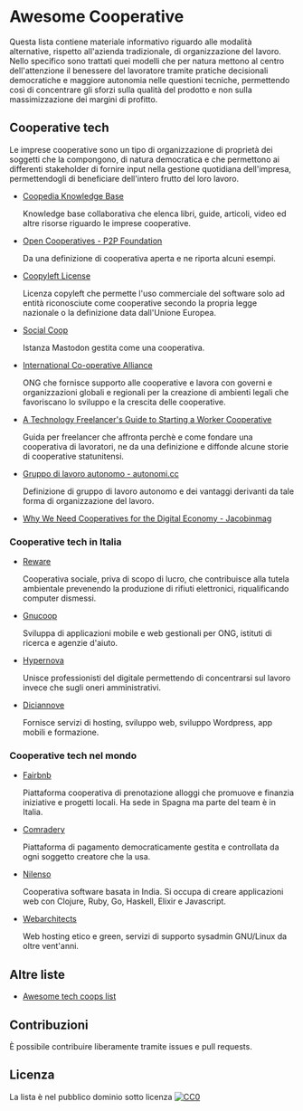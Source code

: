 # Awesome Cooperative
 
Questa lista contiene materiale informativo riguardo alle modalità alternative, rispetto all'azienda tradizionale, di organizzazione del lavoro. Nello specifico sono trattati quei modelli che per natura mettono al centro dell'attenzione il benessere del lavoratore tramite pratiche decisionali democratiche e maggiore autonomia nelle questioni tecniche, permettendo così di concentrare gli sforzi sulla qualità del prodotto e non sulla massimizzazione dei margini di profitto.

## Cooperative tech

Le imprese cooperative sono un tipo di organizzazione di proprietà dei soggetti che la compongono, di natura democratica e che permettono ai differenti stakeholder di fornire input nella gestione quotidiana dell'impresa, permettendogli di beneficiare dell'intero frutto del loro lavoro.

* [Coopedia Knowledge Base](https://coopedia.starter.coop)

  Knowledge base collaborativa che elenca libri, guide, articoli, video ed altre risorse riguardo le imprese cooperative.
* [Open Cooperatives - P2P Foundation](https://wiki.p2pfoundation.net/Open_Cooperatives)

  Da una definizione di cooperativa aperta e ne riporta alcuni esempi.
* [Coopyleft License](https://wiki.coopcycle.org/en:license)

  Licenza copyleft che permette l'uso commerciale del software solo ad entità riconosciute come cooperative secondo la propria legge nazionale o la definizione data dall'Unione Europea.
* [Social Coop](https://social.coop/)

  Istanza Mastodon gestita come una cooperativa.
* [International Co-operative Alliance](https://www.ica.coop/en)

  ONG che fornisce supporto alle cooperative e lavora con governi e organizzazioni globali e regionali per la creazione di ambienti legali che favoriscano lo sviluppo e la crescita delle cooperative.
* [A Technology Freelancer's Guide to Starting a Worker Cooperative](https://techworker.coop/resources/technology-freelancers-guide-starting-worker-cooperative)

  Guida per freelancer che affronta perchè e come fondare una cooperativa di lavoratori, ne da una definizione e diffonde alcune storie di cooperative statunitensi.
* [Gruppo di lavoro autonomo - autonomi.cc](https://autonomi.cc/gruppo-di-lavoro-autonomo/)

  Definizione di gruppo di lavoro autonomo e dei vantaggi derivanti da tale forma di organizzazione del lavoro.
* [Why We Need Cooperatives for the Digital Economy - Jacobinmag](https://jacobinmag.com/2020/05/cooperatives-digital-economy-airbnb-cities)

### Cooperative tech in Italia

* [Reware](https://coop.reware.it/)

  Cooperativa sociale, priva di scopo di lucro, che contribuisce alla tutela ambientale prevenendo la produzione di rifiuti elettronici, riqualificando computer dismessi.
* [Gnucoop](https://www.gnucoop.com/)

  Sviluppa di applicazioni mobile e web gestionali per ONG, istituti di ricerca e agenzie d'aiuto.
* [Hypernova](https://www.hypernovacoop.it/)

  Unisce professionisti del digitale permettendo di concentrarsi sul lavoro invece che sugli oneri amministrativi.
* [Diciannove](https://19.coop/)

  Fornisce servizi di hosting, sviluppo web, sviluppo Wordpress, app mobili e formazione.

### Cooperative tech nel mondo

* [Fairbnb](https://fairbnb.coop/)

  Piattaforma cooperativa di prenotazione alloggi che promuove e finanzia iniziative e progetti locali. Ha sede in Spagna ma parte del team è in Italia.
* [Comradery](https://comradery.co/)

  Piattaforma di pagamento democraticamente gestita e controllata da ogni soggetto creatore che la usa.
* [Nilenso](https://nilenso.com/)

  Cooperativa software basata in India. Si occupa di creare applicazioni web con Clojure, Ruby, Go, Haskell, Elixir e Javascript.
* [Webarchitects](https://www.webarchitects.coop/)

  Web hosting etico e green, servizi di supporto sysadmin GNU/Linux da oltre vent'anni.

## Altre liste

* [Awesome tech coops list](https://github.com/hng/tech-coops/)

## Contribuzioni

È possibile contribuire liberamente tramite issues e pull requests.

## Licenza

La lista è nel pubblico dominio sotto licenza [![CC0](http://mirrors.creativecommons.org/presskit/buttons/88x31/svg/cc-zero.svg)](https://creativecommons.org/publicdomain/zero/1.0/)
